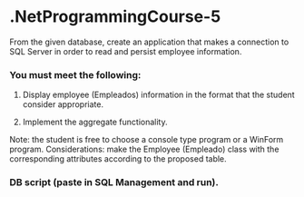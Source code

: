 # .NetProgrammingCourse-5

From the given database, create an application that makes a connection to SQL Server in order to read and persist employee information.

### You must meet the following:

1. Display employee (Empleados) information in the format that the student consider appropriate.

2. Implement the aggregate functionality.

Note: the student is free to choose a console type program or a WinForm program.
Considerations: make the Employee (Empleado) class with the corresponding attributes according to the proposed table.


### DB script (paste in SQL Management and run).
